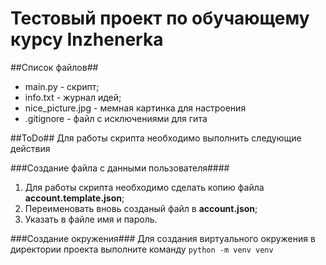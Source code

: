 # Тестовый проект по обучающему курсу Inzhenerka

##Список файлов##
-	main.py - скрипт;
-	info.txt - журнал идей;
-	nice_picture.jpg - мемная картинка для настроения
-	.gitignore - файл с исключениями для гита

##ToDo##
Для работы скрипта необходимо выполнить следующие действия

###Создание файла с данными пользователя####
1. Для работы скрипта необходимо сделать копию файла **account.template.json**;
2. Переименовать вновь созданый файл в **account.json**;
3. Указать в файле имя и пароль.

###Создание окружения###
Для создания виртуального окружения в директории проекта выполните команду 
`python -m venv venv`

